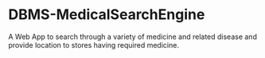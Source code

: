 # DBMS-MedicalSearchEngine
A Web App to search through a variety of medicine and related disease and provide location to stores having required medicine.
